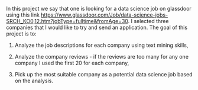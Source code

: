 In this project we say that one is looking for a data science job on glassdoor using this link https://www.glassdoor.com/Job/data-science-jobs-SRCH_KO0,12.htm?jobType=fulltime&fromAge=30. I selected three companies that I would like to try and send an application. The goal of this project is to:

1. Analyze the job descriptions for each company using text mining skills,

2. Analyze the company reviews - if the reviews are too many for any one company I used the first 20 for each company,

3. Pick up the most suitable company as a potential data science job based on the analysis.
